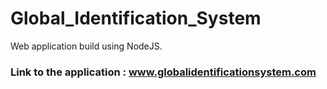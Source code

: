 # Global_Identification_System
Web application build using NodeJS.

### Link to the application : www.globalidentificationsystem.com
